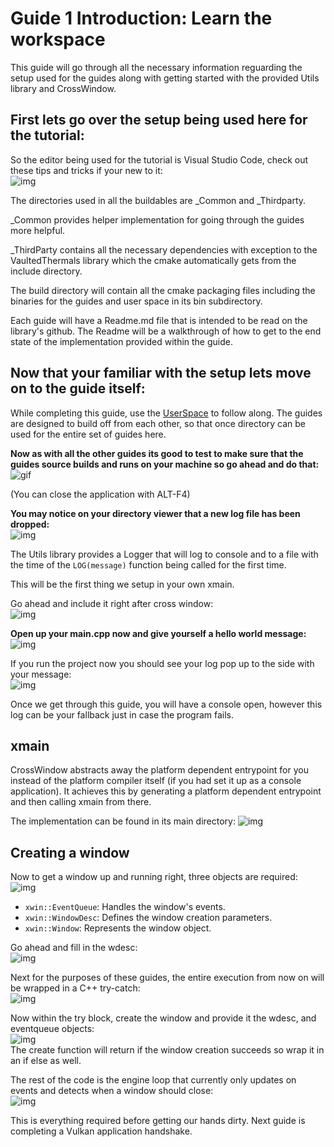 # Guide 1 Introduction: Learn the workspace

This guide will go through all the necessary information reguarding the setup used for the guides along with getting started with the provided Utils library and CrossWindow.

## First lets go over the setup being used here for the tutorial:  

So the editor being used for the tutorial is Visual Studio Code, check out these tips and tricks if your new to it:   
![img](https://code.visualstudio.com/docs/getstarted/tips-and-tricks)

The directories used in all the buildables are _Common and _Thirdparty. 

_Common provides helper implementation for going through the guides more helpful.

_ThirdParty contains all the necessary dependencies with exception to the VaultedThermals library which the cmake automatically gets from the include directory.

The build directory will contain all the cmake packaging files including the binaries for the guides and user space in its bin subdirectory.

Each guide will have a Readme.md file that is intended to be read on the library's github. The Readme will be a walkthrough of how to get to the end state of the implementation provided within the guide. 

## Now that your familiar with the setup lets move on to the guide itself: ##

While completing this guide, use the [UserSpace](https://github.com/Ed94/VaultedThermals/tree/master/guides/UserSpace) to follow along. The guides are designed to build off from each other, so that once directory can be used for the entire set of guides here.

**Now as with all the other guides its good to test to make sure that the guides source builds and runs on your machine so go ahead and do that:**   
![gif](https://i.imgur.com/8clt5Xh.gif)

(You can close the application with ALT-F4)

**You may notice on your directory viewer that a new log file has been dropped:**   
![img](https://i.imgur.com/AK4rT3K.png)

The Utils library provides a Logger that will log to console and to a file with the time of the `LOG(message)` function being called for the first time.

This will be the first thing we setup in your own xmain.

Go ahead and include it right after cross window:   
![img](https://i.imgur.com/QvHD9hg.png)

**Open up your main.cpp now and give yourself a hello world message:**   
![img](https://i.imgur.com/Ug9XuFy.png)

If you run the project now you should see your log pop up to the side with your message:   
![img](https://i.imgur.com/O1ATSca.png)

Once we get through this guide, you will have a console open, however this log can be your fallback just in case the program fails.

## xmain

CrossWindow abstracts away the platform dependent entrypoint for you instead of the platform compiler itself (if you had set it up as a console application). It achieves this by generating a platform dependent entrypoint and then calling xmain from there.

The implementation can be found in its main directory:
![img](https://i.imgur.com/dzAsDkD.png)

## Creating a window

Now to get a window up and running right, three objects are required:   
![img](https://i.imgur.com/bB4gWvo.png)   
- `xwin::EventQueue`: Handles the window's events.
- `xwin::WindowDesc`: Defines the window creation parameters.
- `xwin::Window`: Represents the window object.

Go ahead and fill in the wdesc:   
![img](https://i.imgur.com/9vHInNf.png)

Next for the purposes of these guides, the entire execution from now on will be wrapped in a C++ try-catch:   
![img](https://i.imgur.com/O9xrE0z.png)

Now within the try block, create the window and provide it the wdesc, and eventqueue objects:   
![img](https://i.imgur.com/86mPYdf.png)   
The create function will return if the window creation succeeds so wrap it in an if else as well.

The rest of the code is the engine loop that currently only updates on events and detects when a window should close:   
![img](https://i.imgur.com/tdUT8fS.png)

This is everything required before getting our hands dirty. Next guide is completing a Vulkan application handshake.